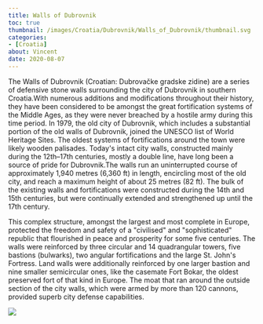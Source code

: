 ```yaml
---
title: Walls of Dubrovnik
toc: true
thumbnail: /images/Croatia/Dubrovnik/Walls_of_Dubrovnik/thumbnail.svg
categories:
- [Croatia]
about: Vincent
date: 2020-08-07
---
```



The Walls of Dubrovnik (Croatian: Dubrovačke gradske zidine) are a series of defensive stone walls surrounding the city of Dubrovnik in southern Croatia.With numerous additions and modifications throughout their history, they have been considered to be amongst the great fortification systems of the Middle Ages, as they were never breached by a hostile army during this time period. In 1979, the old city of Dubrovnik, which includes a substantial portion of the old walls of Dubrovnik, joined the UNESCO list of World Heritage Sites.
The oldest systems of fortifications around the town were likely wooden palisades. Today's intact city walls, constructed mainly during the 12th–17th centuries, mostly a double line, have long been a source of pride for Dubrovnik.The walls run an uninterrupted course of approximately 1,940 metres (6,360 ft) in length, encircling most of the old city, and reach a maximum height of about 25 metres (82 ft). The bulk of the existing walls and fortifications were constructed during the 14th and 15th centuries, but were continually extended and strengthened up until the 17th century.

This complex structure, amongst the largest and most complete in Europe, protected the freedom and safety of a "civilised" and "sophisticated" republic that flourished in peace and prosperity for some five centuries. The walls were reinforced by three circular and 14 quadrangular towers, five bastions (bulwarks), two angular fortifications and the large St. John's Fortress. Land walls were additionally reinforced by one larger bastion and nine smaller semicircular ones, like the casemate Fort Bokar, the oldest preserved fort of that kind in Europe. The moat that ran around the outside section of the city walls, which were armed by more than 120 cannons, provided superb city defense capabilities.

![](/blog/images/Croatia/Dubrovnik/Walls_of_Dubrovnik/sample_image.svg)




